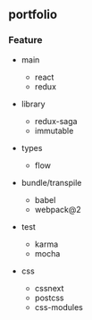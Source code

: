 ## portfolio

### Feature

- main
  - react
  - redux

- library
  - redux-saga
  - immutable

- types
  - flow

- bundle/transpile
  - babel
  - webpack@2

- test
  - karma
  - mocha

- css
  - cssnext
  - postcss
  - css-modules
